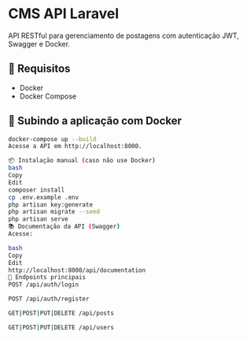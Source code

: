# CMS API Laravel

API RESTful para gerenciamento de postagens com autenticação JWT, Swagger e Docker.

## 🚀 Requisitos

- Docker
- Docker Compose

## 🔧 Subindo a aplicação com Docker

```bash
docker-compose up --build
Acesse a API em http://localhost:8000.

📦 Instalação manual (caso não use Docker)
bash
Copy
Edit
composer install
cp .env.example .env
php artisan key:generate
php artisan migrate --seed
php artisan serve
📚 Documentação da API (Swagger)
Acesse:

bash
Copy
Edit
http://localhost:8000/api/documentation
🔑 Endpoints principais
POST /api/auth/login

POST /api/auth/register

GET|POST|PUT|DELETE /api/posts

GET|POST|PUT|DELETE /api/users

